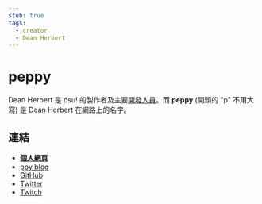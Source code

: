 ```yaml
---
stub: true
tags:
  - creator
  - Dean Herbert
---
```


# peppy

 Dean Herbert 是 osu! 的製作者及主要[開發人員](/wiki/People/The_Team/Developers)。而 **peppy** (開頭的 "p" 不用大寫) 是 Dean Herbert 在網路上的名字。

## 連結

- **[個人網頁](https://ppy.sh/)**
- [ppy blog](https://blog.ppy.sh/)
- [GitHub](https://github.com/peppy "GitHub")
- [Twitter](https://twitter.com/ppy "Twitter")
- [Twitch](https://www.twitch.tv/ppy "Twitch")
